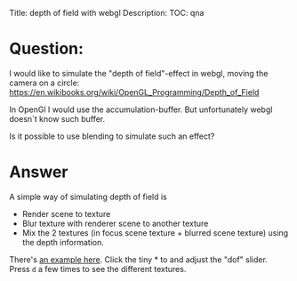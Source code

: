 Title: depth of field with webgl
Description:
TOC: qna

# Question:

I would like to simulate the "depth of field"-effect in webgl, 
moving the camera on a circle: https://en.wikibooks.org/wiki/OpenGL_Programming/Depth_of_Field

In OpenGl I would use the accumulation-buffer. But unfortunately webgl doesn´t know such buffer.

Is it possible to use blending to simulate such an effect?

# Answer

A simple way of simulating depth of field is

*  Render scene to texture
*  Blur texture with renderer scene to another texture
*  Mix the 2 textures (in focus scene texture + blurred scene texture) using the depth information.

There's [an example here](http://webglsamples.org/field/field.html). Click the tiny * to and adjust the "dof" slider. Press `d` a few times to see the different textures.


